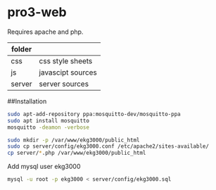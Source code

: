 pro3-web
========

Requires apache and php.

| folder |   |
|--------|---|
| css    | css style sheets |
| js     | javascipt sources |
| server | server sources |


##Installation
```sh
sudo apt-add-repository ppa:mosquitto-dev/mosquitto-ppa
sudo apt install mosquitto
mosquitto -deamon -verbose

sudo mkdir -p /var/www/ekg3000/public_html
sudo cp server/config/ekg3000.conf /etc/apache2/sites-available/
cp server/*.php /var/www/ekg3000/public_html
```

Add mysql user ekg3000

```sh
mysql -u root -p ekg3000 < server/config/ekg3000.sql
```